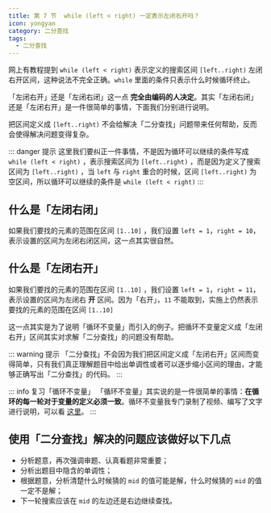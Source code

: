 ```yaml
---
title: 第 7 节  while (left < right) 一定表示左闭右开吗？
icon: yongyan
category: 二分查找
tags:
  - 二分查找
---
```


网上有教程提到 `while (left < right)` 表示定义的搜索区间 `[left..right)` 左闭右开区间，这种说法不完全正确。`while` 里面的条件只表示什么时候循环终止。

「左闭右开」还是「左闭右闭」这一点 **完全由编码的人决定**。其实「左闭右闭」还是「左闭右开」是一件很简单的事情，下面我们分别进行说明。

把区间定义成 `[left..right)` 不会给解决「二分查找」问题带来任何帮助，反而会使得解决问题变得复杂。


::: danger 提示
这里我们要纠正一件事情，不是因为循环可以继续的条件写成 `while (left < right)` ，表示搜索区间为 `[left..right)` ，而是因为定义了搜索区间为 `[left..right)` ，当 `left` 与 `right` 重合的时候，区间 `[left..right)` 为空区间，所以循环可以继续的条件是 `while (left < right)`
:::

## 什么是「左闭右闭」

如果我们要找的元素的范围在区间 `[1..10]` ，我们设置 `left = 1`，`right = 10`，表示设置的区间为左闭右闭区间，这一点其实很自然。

## 什么是「左闭右开」

如果我们要找的元素的范围在区间 `[1..10]` ，我们设置 `left = 1`，`right = 11`，表示设置的区间为左闭右 **开** 区间。因为「右开」，`11` 不能取到，实施上仍然表示要找的元素的范围在区间 `[1..10]`

这一点其实是为了说明「循环不变量」而引入的例子。把循环不变量定义成「左闭右开」区间其实对求解「二分查找」的问题没有帮助。

::: warning 提示
「二分查找」不会因为我们把区间定义成「左闭右开」区间而变得简单，只有我们真正理解题目中给出单调性或者可以逐步缩小区间的理由，才能够正确写出「二分查找」的代码。
:::



::: info 复习「循环不变量」
「循环不变量」其实说的是一件很简单的事情：**在循环的每一轮对于变量的定义必须一致**。循环不变量我专门录制了视频、编写了文字进行说明，可以看 [这里](https://suanfa8.com/algorithm-basic/loop-invariant/intro/)。
:::

## 使用「二分查找」解决的问题应该做好以下几点

+ 分析题意，再次强调审题、认真看题非常重要；
+ 分析出题目中隐含的单调性；
+ 根据题意，分析清楚什么时候猜的 `mid` 的值可能是解，什么时候猜的 `mid` 的值一定不是解；
+ 下一轮搜索应该在 `mid` 的左边还是右边继续查找。

